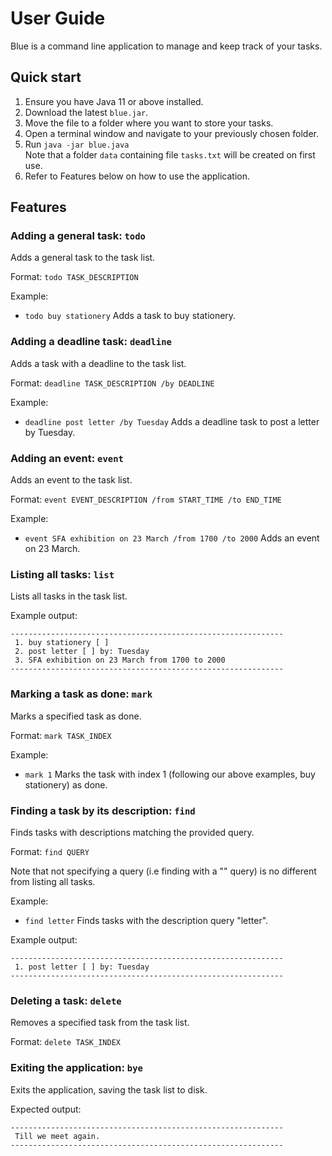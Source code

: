 # User Guide

Blue is a command line application to manage and keep track of your tasks.

## Quick start
1. Ensure you have Java 11 or above installed.
2. Download the latest `blue.jar`.
3. Move the file to a folder where you want to store your tasks.
4. Open a terminal window and navigate to your previously chosen folder.
5. Run `java -jar blue.java` <br> Note that a folder `data` containing file `tasks.txt` will be created on first use.
6. Refer to Features below on how to use the application.

## Features 

### Adding a general task: `todo`

Adds a general task to the task list.

Format: `todo TASK_DESCRIPTION`

Example:
- `todo buy stationery` Adds a task to buy stationery.

### Adding a deadline task: `deadline`

Adds a task with a deadline to the task list.

Format: `deadline TASK_DESCRIPTION /by DEADLINE`

Example:
- `deadline post letter /by Tuesday` Adds a deadline task to post a letter by Tuesday.

### Adding an event: `event`

Adds an event to the task list.

Format: `event EVENT_DESCRIPTION /from START_TIME /to END_TIME`

Example:
- `event SFA exhibition on 23 March /from 1700 /to 2000` Adds an event on 23 March.

### Listing all tasks: `list`

Lists all tasks in the task list.

Example output:
```
-------------------------------------------------------------
 1. buy stationery [ ]
 2. post letter [ ] by: Tuesday
 3. SFA exhibition on 23 March from 1700 to 2000
-------------------------------------------------------------
```

### Marking a task as done: `mark`

Marks a specified task as done.

Format: `mark TASK_INDEX`

Example:
- `mark 1` Marks the task with index 1 (following our above examples, buy stationery) as done.

### Finding a task by its description: `find`

Finds tasks with descriptions matching the provided query.

Format: `find QUERY`

Note that not specifying a query (i.e finding with a "" query) is no different from listing all tasks.

Example:
- `find letter` Finds tasks with the description query "letter".

Example output:
```
-------------------------------------------------------------
 1. post letter [ ] by: Tuesday
-------------------------------------------------------------
```

### Deleting a task: `delete`

Removes a specified task from the task list.

Format: `delete TASK_INDEX`

### Exiting the application: `bye`

Exits the application, saving the task list to disk.

Expected output:
```
-------------------------------------------------------------
 Till we meet again.
-------------------------------------------------------------
```
